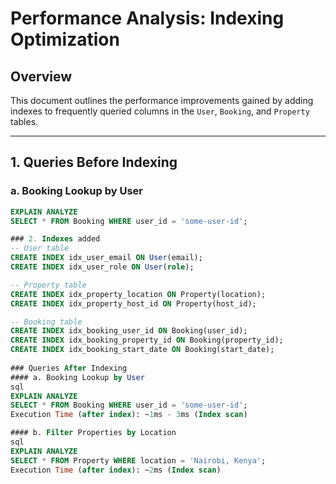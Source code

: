 # Performance Analysis: Indexing Optimization

## Overview
This document outlines the performance improvements gained by adding indexes to frequently queried columns in the `User`, `Booking`, and `Property` tables.

---

## 1. Queries Before Indexing

### a. Booking Lookup by User
```sql
EXPLAIN ANALYZE
SELECT * FROM Booking WHERE user_id = 'some-user-id';

### 2. Indexes added
-- User table
CREATE INDEX idx_user_email ON User(email);
CREATE INDEX idx_user_role ON User(role);

-- Property table
CREATE INDEX idx_property_location ON Property(location);
CREATE INDEX idx_property_host_id ON Property(host_id);

-- Booking table
CREATE INDEX idx_booking_user_id ON Booking(user_id);
CREATE INDEX idx_booking_property_id ON Booking(property_id);
CREATE INDEX idx_booking_start_date ON Booking(start_date);
 
### Queries After Indexing
#### a. Booking Lookup by User
sql
EXPLAIN ANALYZE
SELECT * FROM Booking WHERE user_id = 'some-user-id';
Execution Time (after index): ~1ms - 3ms (Index scan)

#### b. Filter Properties by Location
sql
EXPLAIN ANALYZE
SELECT * FROM Property WHERE location = 'Nairobi, Kenya';
Execution Time (after index): ~2ms (Index scan)